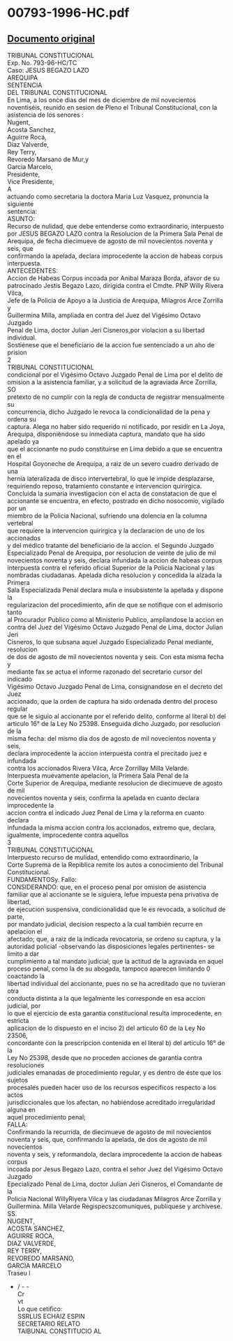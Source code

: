 
00793-1996-HC.pdf
=================
  
[Documento original](https://tc.gob.pe/jurisprudencia/1997/00793-1996-HC.pdf)  
---  
TRIBUNAL CONSTITUCIONAL  
Exp. No. 793-96-HC/TC  
Caso: JESUS BEGAZO LAZO  
AREQUIPA  
SENTENCIA  
DEL TRIBUNAL CONSTITUCIONAL  
En Lima, a los once dias del mes de diciembre de mil novecientos  
noventiséis, reunido en sesion de Pleno el Tribunal Constitucional, con la  
asistencia de los senores :  
Nugent,  
Acosta Sanchez,  
Aguirre Roca,  
Diaz Valverde,  
Rey Terry,  
Revoredo Marsano de Mur,y  
Garcia Marcelo,  
Presidente,  
Vice Presidente,  
A  
actuando como secretaria la doctora Maria Luz Vasquez, pronuncia la siguiente  
sentencia:  
ASUNTO:  
Recurso de nulidad, que debe entenderse como extraordinario, interpuesto  
por JESUS BEGAZO LAZO contra la Resolucion de la Primera Sala Penal de  
Arequipa, de fecha diecimueve de agosto de mil novecientos noventa y seis, que  
confirmando la apelada, declara improcedente la accion de habeas corpus  
interpuesta.  
ANTECEDENTES:  
Accion de Habeas Corpus incoada por Anibal Maraza Borda, afavor de su  
patrocinado Jestis Begazo Lazo, dirigida contra el Cmdte. PNP Willy Rivera Vilca,  
Jefe de la Policia de Apoyo a la Justicia de Arequipa, Milagros Arce Zorrilla y  
Guillermina Milla, ampliada en contra del Juez del Vigésimo Octavo Juzgado  
Penal de Lima, doctor Julian Jeri Cisneros,por violacion a su libertad individual.  
Sostiénese que el beneficiario de la accion fue sentenciado a un aho de prision  
2  
TRIBUNAL CONSTITUCIONAL  
condicional por el Vigésimo Octavo Juzgado Penal de Lima por el delito de  
omision a la asistencia familiar, y a solicitud de la agraviada Arce Zorrilla, SO  
pretexto de no cumplir con la regla de conducta de registrar mensualmente su  
concurrencia, dicho Juzgado le revoca la condicionalidad de la pena y ordena su  
captura. Alega no haber sido requerido ni notificado, por residir en La Joya,  
Arequipa, disponièndose su inmediata captura, mandato que ha sido apelado ya  
que el accionante no pudo constituirse en Lima debido a que se encuentra en el  
Hospital Goyoneche de Arequipa, a raiz de un severo cuadro derivado de una  
hernia lateralizada de disco intervertebral, lo que le impide desplazarse,  
requiriendo reposo, tratamiento constante e intervencion quirirgica.  
Concluida la sumaria investigacion con el acta de constatacion de que el  
accionante se encuentra, en efecto, postrado en dicho nosocomio, vigilado por un  
miembro de la Policia Nacional, sufriendo una dolencia en la columna vertebral  
que requiere la intervencion quirirgica y la declaracion de uno de los accionados  
y del médico tratante del beneficiario de la accion. el Segundo Juzgado  
Especializado Penal de Arequipa, por resolucion de veinte de julio de mil  
novecientos noventa y seis, declara infundada la accion de habeas corpus  
interpuesta contra el referido oficial Superior de la Policia Nacional y las  
nombradas ciudadanas. Apelada dicha resolucion y concedida la alzada la Primera  
Sala Especializada Penal declara mula e insubsistente la apelada y dispone la  
regularizacion del procedimiento, afin de que se notifique con el admisorio tanto  
al Procurador Publico como al Ministerio Publico, ampliandose la accion en  
contra del Juez del Vigésimo Octavo Juzgado Penal de Lima, doctor Julian Jeri  
Cisneros, lo que subsana aquel Juzgado Especializado Penal mediante, resolucion  
de dos de agosto de mil novecientos noventa y seis. Con esta misma fecha y  
mediante fax se actua el informe razonado del secretario cursor del indicado  
Vigésimo Octavo Juzgado Penal de Lima, consignandose en el decreto del Juez  
accionado, que la orden de captura ha sido ordenada dentro del proceso regular  
que se le siguio al accionante por el referido delito, conforme al literal b) del  
articulo 16° de la Ley No 25398. Enseguida dicho Juzgado, por resolucion de la  
misma fecha: del mismo dia dos de agosto de mil novecientos noventa y seis,  
declara improcedente la accion interpuesta contra el precitado juez e infundada  
contra los accionados Rivera Vilca, Arce Zorrillay Milla Velarde.  
Interpuesta muevamente apelacion, la Primera Sala Penal de la  
Corte Superior de Arequipa, mediante resolucion de diecimueve de agosto de mil  
novecientos noventa y seis, confirma la apelada en cuanto declara improcedente la  
accion contra el indicado Juez Penal de Lima y la reforma en cuanto declara  
infundada la misma accion contra los accionados, extremo que, declara,  
igualmente, improcedente contra aquellos  
3  
TRIBUNAL CONSTITUCIONAL  
Interpuesto recurso de mulidad, entendido como extraordinario, la  
Corte Suprema de la Repiblica remite los autos a conocimiento del Tribunal  
Constitucional.  
FUNDAMENTOSy. Fallo:  
CONSIDERANDO: que, en el proceso penal por omision de asistencia  
familiar que al accionante se le siguiera, lefue impuesta pena privativa de libertad,  
de ejecucion suspensiva, condicionalidad que le es revocada, a solicitud de parte,  
por mandato judicial, decision respecto a la cual también recurre en apelacion el  
afectado; que, a raiz de la indicada revocatoria, se ordeno su captura, y la  
autoridad policial -observando las disposiciones legales pertinentes- se limito a dar  
cumplimiento a tal mandato judicial; que la actitud de la agraviada en aquel  
proceso penal, como la de su abogada, tampoco aparecen limitando 0 coactando la  
libertad individual del accionante, pues no se ha acreditado que no tuvieran otra  
conducta distinta a la que legalmente les corresponde en esa accion judicial, por  
lo que el ejercicio de esta garantia constitucional resulta improcedente, en estricta  
aplicacion de lo dispuesto en el inciso 2) del articulo 60 de la Ley No 23506,  
concordante con la prescripcion contenida en el literal b) del articulo 16° de la  
Ley No 25398, desde que no proceden acciones de garantia contra resoluciones  
judiciales emanadas de procedimiento regular, y es dentro de éste que los sujetos  
procesales pueden hacer uso de los recursos especificos respecto a los actos  
jurisdiccionales que los afectan, no habiéndose acreditado irregularidad alguna en  
aquel procedimiento penal;  
FALLA:  
Confirmando la recurrida, de diecimueve de agosto de mil novecientos  
noventa y seis, que, confirmando la apelada, de dos de agosto de mil novecientos  
noventa y seis, y reformandola, declara improcedente la accion de habeas corpus  
incoada por Jesus Begazo Lazo, contra el sehor Juez del Vigésimo Octavo Juzgado  
Epecializado Penal de Lima, doctor Julian Jeri Cisneros, el Comandante de la  
Policia Nacional WillyRiyera Vilca y las ciudadanas Milagros Arce Zorrilla y  
Guillermina. Milla Velarde Regispecszcomuniques, publiquese y archivese.  
SS.  
NUGENT,  
ACOSTA SANCHEZ,  
AGUIRRE ROCA,  
DIAZ VALVERDE,  
REY TERRY,  
REVOREDO MARSANO,  
GARCIA MARCELO  
Traseu l  
- / - -  
Cr  
vt  
Lo que cetifico:  
SSRLUS ECHAIZ ESPIN  
SECRETARIO RELATO  
TAIBUNAL CONSTITUCIO AL